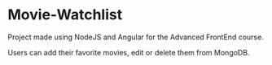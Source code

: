 # Movie-Watchlist

Project made using NodeJS and Angular for the Advanced FrontEnd course.

Users can add their favorite movies, edit or delete them from MongoDB.
